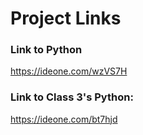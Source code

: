# Project Links

### Link to Python
https://ideone.com/wzVS7H


### Link to Class 3's Python:
https://ideone.com/bt7hjd
